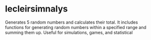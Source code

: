 # lecleirsimnalys
Generates 5 random numbers and calculates their total. It includes functions for generating random numbers within a specified range and summing them up. Useful for simulations, games, and statistical 
